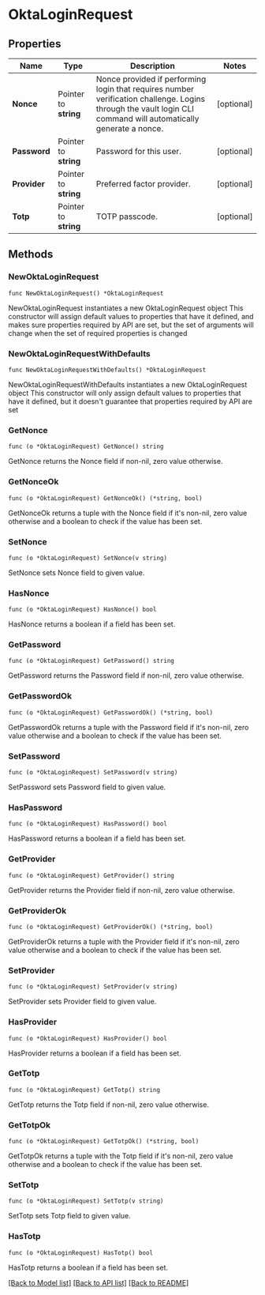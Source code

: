 # OktaLoginRequest


## Properties

Name | Type | Description | Notes
------------ | ------------- | ------------- | -------------
**Nonce** | Pointer to **string** | Nonce provided if performing login that requires number verification challenge. Logins through the vault login CLI command will automatically generate a nonce. | [optional] 
**Password** | Pointer to **string** | Password for this user. | [optional] 
**Provider** | Pointer to **string** | Preferred factor provider. | [optional] 
**Totp** | Pointer to **string** | TOTP passcode. | [optional] 



## Methods


### NewOktaLoginRequest

`func NewOktaLoginRequest() *OktaLoginRequest`

NewOktaLoginRequest instantiates a new OktaLoginRequest object
This constructor will assign default values to properties that have it defined,
and makes sure properties required by API are set, but the set of arguments
will change when the set of required properties is changed

### NewOktaLoginRequestWithDefaults

`func NewOktaLoginRequestWithDefaults() *OktaLoginRequest`

NewOktaLoginRequestWithDefaults instantiates a new OktaLoginRequest object
This constructor will only assign default values to properties that have it defined,
but it doesn't guarantee that properties required by API are set


### GetNonce

`func (o *OktaLoginRequest) GetNonce() string`

GetNonce returns the Nonce field if non-nil, zero value otherwise.

### GetNonceOk

`func (o *OktaLoginRequest) GetNonceOk() (*string, bool)`

GetNonceOk returns a tuple with the Nonce field if it's non-nil, zero value otherwise
and a boolean to check if the value has been set.

### SetNonce

`func (o *OktaLoginRequest) SetNonce(v string)`

SetNonce sets Nonce field to given value.


### HasNonce

`func (o *OktaLoginRequest) HasNonce() bool`

HasNonce returns a boolean if a field has been set.




### GetPassword

`func (o *OktaLoginRequest) GetPassword() string`

GetPassword returns the Password field if non-nil, zero value otherwise.

### GetPasswordOk

`func (o *OktaLoginRequest) GetPasswordOk() (*string, bool)`

GetPasswordOk returns a tuple with the Password field if it's non-nil, zero value otherwise
and a boolean to check if the value has been set.

### SetPassword

`func (o *OktaLoginRequest) SetPassword(v string)`

SetPassword sets Password field to given value.


### HasPassword

`func (o *OktaLoginRequest) HasPassword() bool`

HasPassword returns a boolean if a field has been set.




### GetProvider

`func (o *OktaLoginRequest) GetProvider() string`

GetProvider returns the Provider field if non-nil, zero value otherwise.

### GetProviderOk

`func (o *OktaLoginRequest) GetProviderOk() (*string, bool)`

GetProviderOk returns a tuple with the Provider field if it's non-nil, zero value otherwise
and a boolean to check if the value has been set.

### SetProvider

`func (o *OktaLoginRequest) SetProvider(v string)`

SetProvider sets Provider field to given value.


### HasProvider

`func (o *OktaLoginRequest) HasProvider() bool`

HasProvider returns a boolean if a field has been set.




### GetTotp

`func (o *OktaLoginRequest) GetTotp() string`

GetTotp returns the Totp field if non-nil, zero value otherwise.

### GetTotpOk

`func (o *OktaLoginRequest) GetTotpOk() (*string, bool)`

GetTotpOk returns a tuple with the Totp field if it's non-nil, zero value otherwise
and a boolean to check if the value has been set.

### SetTotp

`func (o *OktaLoginRequest) SetTotp(v string)`

SetTotp sets Totp field to given value.


### HasTotp

`func (o *OktaLoginRequest) HasTotp() bool`

HasTotp returns a boolean if a field has been set.









[[Back to Model list]](../README.md#documentation-for-models) [[Back to API list]](../README.md#documentation-for-api-endpoints) [[Back to README]](../README.md)


